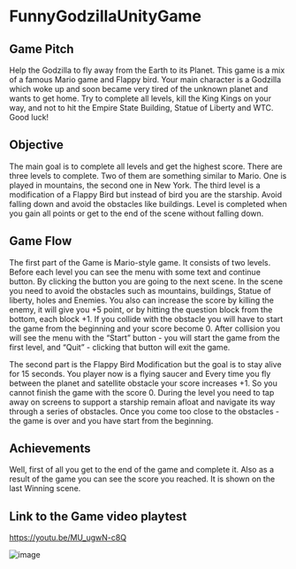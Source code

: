 # FunnyGodzillaUnityGame

## Game Pitch
Help the Godzilla to fly away from the Earth to its Planet. This game is a mix of a famous Mario game and Flappy bird. Your main character is a Godzilla which woke up and soon became very tired of the unknown planet and wants to get home. Try to complete all levels, kill the King Kings on your way, and not to hit the Empire State Building, Statue of Liberty and WTC. Good luck!


## Objective
The main goal is to complete all levels and get the highest score. There are three levels to complete. Two of them are something similar to Mario. One is played in mountains, the second one in New York. The third level is a modification of a Flappy Bird but instead of bird you are the starship. Avoid falling down and avoid the obstacles like buildings. Level is completed when you gain all points or get to the end of the scene without falling down.

## Game Flow
The first part of the Game is Mario-style game. It consists of two levels. Before each level you can see the menu with some text and continue button. By clicking the button you are going to the next scene. In the scene you need to avoid the obstacles such as mountains, buildings, Statue of liberty, holes and Enemies. You also can increase the score by killing the enemy, it will give you +5 point, or by hitting the question block from the bottom, each block +1. If you collide with the obstacle you will have to start the game from the beginning and your score become 0. After collision you will see the menu with the “Start” button - you will start the game from the first level, and “Quit” - clicking that button will exit the game.

The second part is the Flappy Bird Modification but the goal is to stay alive for 15 seconds. You player now is a flying saucer and Every time you fly between the planet and satellite obstacle your score increases +1. So you cannot finish the game with the score 0. During the level you need to tap away on screens to support a starship remain afloat and navigate its way through a series of obstacles. Once you come too close to the obstacles - the game is over and you have start from the beginning.

## Achievements
Well, first of all you get to the end of the game and complete it. Also as a result of the game you can see the score you reached. It is shown on the last Winning scene.

## Link to the Game video playtest

https://youtu.be/MU_ugwN-c8Q 

![image](https://user-images.githubusercontent.com/30262973/228327190-08977a43-28f7-4b44-a91c-c706007ec615.png)
